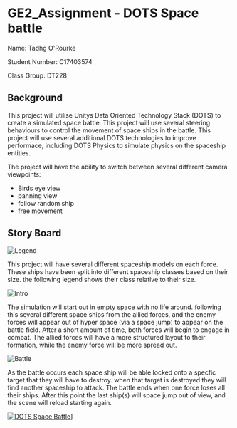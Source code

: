 # GE2_Assignment - DOTS Space battle 

Name: Tadhg O'Rourke

Student Number: C17403574

Class Group: DT228

## Background

This project will utilise Unitys Data Oriented Technology Stack (DOTS) to create a simulated space battle. This project will use several steering behaviours to control the movement of space ships in the battle. This project will use several additional DOTS technologies to improve performace, including DOTS Physics to simulate physics on the spaceship entities.

The project will have the ability to switch between several different camera viewpoints:
* Birds eye view
* panning view
* follow random ship
* free movement

## Story Board
 
![Legend](https://i.imgur.com/PSn9xuc.png)

This project will have several different spaceship models on each force. These ships have been split into different spaceship classes based on their size. the following legend shows their class relative to their size.

![Intro](https://i.imgur.com/HGqEm1a.png)

The simulation will start out in empty space with no life around. following this several different space ships from the allied forces, and the enemy forces will appear out of hyper space (via a space jump) to appear on the battle field. After a short amount of time, both forces will begin to engage in combat. The allied forces will have a more structured layout to their formation, while the enemy force will be more spread out. 

![Battle](https://i.imgur.com/jMOcmJv.png)

As the battle occurs each space ship will be able locked onto a specfic target that they will have to destroy. when that target is destroyed they will find another spaceship to attack. The battle ends when one force loses all their ships. After this point the last ship(s) will space jump out of view, and the scene will reload starting again.

[![DOTS Space Battle](http://i3.ytimg.com/vi/Zfc9NKxJ180/maxresdefault.jpg)](https://youtu.be/Zfc9NKxJ180)]
